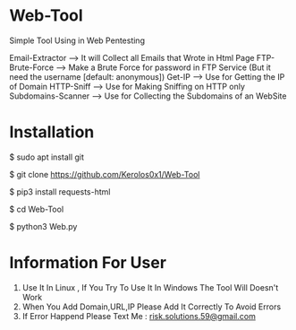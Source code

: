 # Web-Tool

Simple Tool Using in Web Pentesting

Email-Extractor --> It will Collect all Emails that Wrote in Html Page
FTP-Brute-Force --> Make a Brute Force for password in FTP Service (But it need the username [default: anonymous])
Get-IP --> Use for Getting the IP of Domain
HTTP-Sniff --> Use for Making Sniffing on HTTP only
Subdomains-Scanner --> Use for Collecting the Subdomains of an WebSite


# Installation

$ sudo apt install git

$ git clone https://github.com/Kerolos0x1/Web-Tool

$ pip3 install requests-html

$ cd Web-Tool

$ python3 Web.py

# Information For User

1. Use It In Linux , If You Try To Use It In Windows The Tool Will Doesn't Work 
2. When You Add Domain,URL,IP Please Add It Correctly To Avoid Errors
3. If Error Happend Please Text Me : risk.solutions.59@gmail.com
